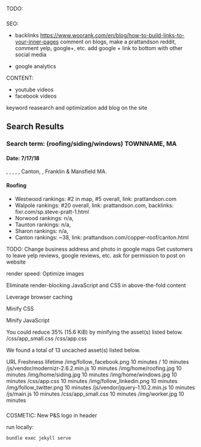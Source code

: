 ####
TODO:
#####
SEO:
- backlinks
    https://www.woorank.com/en/blog/how-to-build-links-to-your-inner-pages
    comment on blogs, make a prattandson reddit, comment yelp, google+, etc.
    add google + link to bottom with other social media

- google analytics

CONTENT:
- youtube videos
- facebook videos

keyword reasearch and optimization
add blog on the site

## Search Results
### Search term: (roofing/siding/windows) TOWNNAME, MA
#### Date: 7/17/18
, , , , , Canton, , Franklin & Mansfield MA.
#### Roofing
- Westwood rankings: #2 in map, #5 overall, link: prattandson.com
- Walpole rankings: #20 overall, link: prattandson.com, backlinks: fixr.com/sp.steve-pratt-1.html
- Norwood rankings: n/a,
- Taunton rankings: n/a,
- Sharon rankings: n/a,
- Canton rankings: ~38, link: prattandson.com/copper-roof/canton.html

TODO:
Change business address and photo in google maps
Get customers to leave yelp reviews, google reviews, etc. ask for permission to post on website


render speed:
  Optimize images

  Eliminate render-blocking JavaScript and CSS in above-the-fold content

  Leverage browser caching

  Minify CSS

  Minify JavaScript

  You could reduce 35% (15.6 KiB) by minifying the asset(s) listed below.
    /css/app_small.css
    /css/app.css



  We found a total of 13 uncached asset(s) listed below.

  URL	Freshness lifetime
  /img/follow_facebook.png	10 minutes
  /	10 minutes
  /js/vendor/modernizr-2.6.2.min.js	10 minutes
  /img/home/roofing.jpg	10 minutes
  /img/home/siding.jpg	10 minutes
  /img/home/windows.jpg	10 minutes
  /css/app.css	10 minutes
  /img/follow_linkedin.png	10 minutes
  /img/follow_twitter.png	10 minutes
  /js/vendor/jquery-1.10.2.min.js	10 minutes
  /js/main.js	10 minutes
  /css/app_small.css	10 minutes
  /img/worker.jpg	10 minutes




###
COSMETIC:
New P&S logo in header

run locally:
```
bundle exec jekyll serve
```

####
#####
